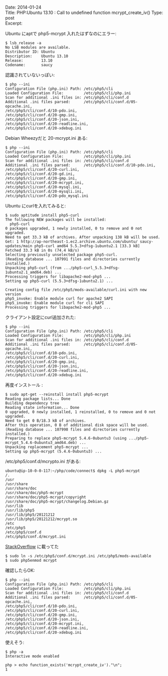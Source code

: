 Date: 2014-01-24  
Title: PHP:Ubuntu 13.10 : Call to undefined function mcrypt_create_iv()
Type: post  
Excerpt:   


Ubuntu にaptで php5-mcrypt 入れたはずなのにエラー:

    $ lsb_release -a
    No LSB modules are available.
    Distributor ID: Ubuntu
    Description:    Ubuntu 13.10
    Release:        13.10
    Codename:       saucy

認識されていないっぽい:

    $ php --ini
    Configuration File (php.ini) Path: /etc/php5/cli
    Loaded Configuration File:         /etc/php5/cli/php.ini
    Scan for additional .ini files in: /etc/php5/cli/conf.d
    Additional .ini files parsed:      /etc/php5/cli/conf.d/05-opcache.ini,
    /etc/php5/cli/conf.d/10-pdo.ini,
    /etc/php5/cli/conf.d/20-gmp.ini,
    /etc/php5/cli/conf.d/20-json.ini,
    /etc/php5/cli/conf.d/20-readline.ini,
    /etc/php5/cli/conf.d/20-xdebug.ini

Debian Wheezyだと 20-mcrypt.ini ある:

    $ php --ini
    Configuration File (php.ini) Path: /etc/php5/cli
    Loaded Configuration File:         /etc/php5/cli/php.ini
    Scan for additional .ini files in: /etc/php5/cli/conf.d
    Additional .ini files parsed:      /etc/php5/cli/conf.d/10-pdo.ini,
    /etc/php5/cli/conf.d/20-curl.ini,
    /etc/php5/cli/conf.d/20-gd.ini,
    /etc/php5/cli/conf.d/20-gmp.ini,
    /etc/php5/cli/conf.d/20-mcrypt.ini,
    /etc/php5/cli/conf.d/20-mysql.ini,
    /etc/php5/cli/conf.d/20-mysqli.ini,
    /etc/php5/cli/conf.d/20-pdo_mysql.ini

Ubuntu にcurlを入れてみると:
    
    $ sudo aptitude install php5-curl 
    The following NEW packages will be installed:
      php5-curl 
    0 packages upgraded, 1 newly installed, 0 to remove and 0 not upgraded.
    Need to get 33.3 kB of archives. After unpacking 138 kB will be used.
    Get: 1 http://ap-northeast-1.ec2.archive.ubuntu.com/ubuntu/ saucy-updates/main php5-curl amd64 5.5.3+dfsg-1ubuntu2.1 [33.3 kB]
    Fetched 33.3 kB in 0s (74.4 kB/s)
    Selecting previously unselected package php5-curl.
    (Reading database ... 107991 files and directories currently installed.)
    Unpacking php5-curl (from .../php5-curl_5.5.3+dfsg-1ubuntu2.1_amd64.deb) ...
    Processing triggers for libapache2-mod-php5 ...
    Setting up php5-curl (5.5.3+dfsg-1ubuntu2.1) ...
    
    Creating config file /etc/php5/mods-available/curl.ini with new version
    php5_invoke: Enable module curl for apache2 SAPI
    php5_invoke: Enable module curl for cli SAPI
    Processing triggers for libapache2-mod-php5 ...
    
クライアント設定にcurl追加された: 
    
    $ php --ini
    Configuration File (php.ini) Path: /etc/php5/cli
    Loaded Configuration File:         /etc/php5/cli/php.ini
    Scan for additional .ini files in: /etc/php5/cli/conf.d
    Additional .ini files parsed:      /etc/php5/cli/conf.d/05-opcache.ini,
    /etc/php5/cli/conf.d/10-pdo.ini,
    /etc/php5/cli/conf.d/20-curl.ini,
    /etc/php5/cli/conf.d/20-gmp.ini,
    /etc/php5/cli/conf.d/20-json.ini,
    /etc/php5/cli/conf.d/20-readline.ini,
    /etc/php5/cli/conf.d/20-xdebug.ini
    
再度インストール :

    $ sudo apt-get --reinstall install php5-mcrypt
    Reading package lists... Done
    Building dependency tree       
    Reading state information... Done
    0 upgraded, 0 newly installed, 1 reinstalled, 0 to remove and 0 not upgraded.
    Need to get 0 B/18.3 kB of archives.
    After this operation, 0 B of additional disk space will be used.
    (Reading database ... 107998 files and directories currently installed.)
    Preparing to replace php5-mcrypt 5.4.6-0ubuntu3 (using .../php5-mcrypt_5.4.6-0ubuntu3_amd64.deb) ...
    Unpacking replacement php5-mcrypt ...
    Setting up php5-mcrypt (5.4.6-0ubuntu3) ...
    
/etc/php5/conf.d/mcrypto.ini がある:

    ubuntu@ip-10-0-0-117:~/php/code/connect$ dpkg -L php5-mcrypt
    /.
    /usr
    /usr/share
    /usr/share/doc
    /usr/share/doc/php5-mcrypt
    /usr/share/doc/php5-mcrypt/copyright
    /usr/share/doc/php5-mcrypt/changelog.Debian.gz
    /usr/lib
    /usr/lib/php5
    /usr/lib/php5/20121212
    /usr/lib/php5/20121212/mcrypt.so
    /etc
    /etc/php5
    /etc/php5/conf.d
    /etc/php5/conf.d/mcrypt.ini
    
[StackOverflow](https://stackoverflow.com/questions/19446679/mcrypt-not-present-after-ubuntu-upgrade-to-13-10)  に載ってた
    
    $ sudo ln -s /etc/php5/conf.d/mcrypt.ini /etc/php5/mods-available
    $ sudo php5enmod mcrypt
    
確認したらOK:

    $ php --ini
    Configuration File (php.ini) Path: /etc/php5/cli
    Loaded Configuration File:         /etc/php5/cli/php.ini
    Scan for additional .ini files in: /etc/php5/cli/conf.d
    Additional .ini files parsed:      /etc/php5/cli/conf.d/05-opcache.ini,
    /etc/php5/cli/conf.d/10-pdo.ini,
    /etc/php5/cli/conf.d/20-curl.ini,
    /etc/php5/cli/conf.d/20-gmp.ini,
    /etc/php5/cli/conf.d/20-json.ini,
    /etc/php5/cli/conf.d/20-mcrypt.ini,
    /etc/php5/cli/conf.d/20-readline.ini,
    /etc/php5/cli/conf.d/20-xdebug.ini
    
使えそう:

    $ php -a
    Interactive mode enabled
    
    php > echo function_exists('mcrypt_create_iv')."\n";
    1
    
    
